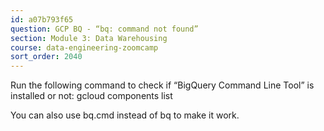 ```yaml
---
id: a07b793f65
question: GCP BQ - “bq: command not found”
section: Module 3: Data Warehousing
course: data-engineering-zoomcamp
sort_order: 2040
---
```


Run the following command to check if “BigQuery Command Line Tool” is installed or not: gcloud components list

You can also use bq.cmd instead of bq to make it work.

